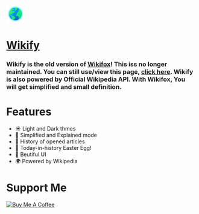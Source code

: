 ![Logo](assets/images/favicon_48.png)
# [Wikify](https://wikifox.github.io/wikify)
### Wikify is the old version of **[Wikifox](https://wikifox.ml)**! This iss no longer maintained. You can still use/view this page, [click here](https://wikify.ml/). Wikify is also powered by Official Wikipedia API. With Wikifox, You will get simplified and small definition. 

# Features

- ☀️ Light and Dark thmes
- 📖 Simplified and Explained mode
- 📜 History of opened articles
- 🥚 Today-in-history Easter Egg!
- 🍪 Beutiful UI
- 🌍 Powered by Wikipedia

# Support Me

<a href="https://www.buymeacoffee.com/harrytom" target="_blank"><img src="https://cdn.buymeacoffee.com/buttons/v2/default-yellow.png" alt="Buy Me A Coffee" style="height: 60px !important;width: 217px !important;" ></a><br>
